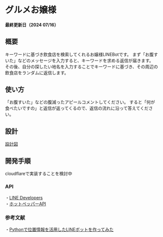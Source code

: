 # グルメお嬢様
#### 最終更新日（2024 07/16）
## 概要
キーワードに基づき飲食店を検索してくれるお嬢様LINEBotです。
まず「お腹すいた」などのメッセージを入力すると、キーワードを求める返信が届きます。
その後、自分の探したい地名を入力することでキーワードに基づき、その周辺の飲食店をランダムに返信します。

## 使い方
「お腹すいた」などの腹減ったアピールコメントしてください。
すると「何が食べたいですの」と返信が返ってくるので、返信の流れに沿って答えてください。

## 設計
[設計図](https://drive.google.com/drive/u/0/folders/1CLCeQtipF-mGKyMTp7uNTOTFXJI2gmcw)

## 開発手順
cloudflareで実装することを検討中

### API
・[LINE Developers](https://developers.line.biz/ja/reference/messaging-api/#messages)<br>
・[ホットペッパーAPI](https://webservice.recruit.co.jp/doc/hotpepper/reference.html)<br>

### 参考文献
・[Pythonで位置情報を活用したLINEボットを作ってみた](https://qiita.com/kotmats/items/8de977eefcbb6d97ec1d)<br>